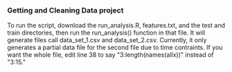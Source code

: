 ### Getting and Cleaning Data project

To run the script, download the run_analysis.R, features.txt, and the test and train directories, then run the run_analysis() function in that file.  It will generate files call data_set_1.csv and data_set_2.csv.  Currently, it only generates a partial data file for the second file due to time contraints.  If you want the whole file, edit line 38 to say "3:length(names(allx))" instead of "3:15."
